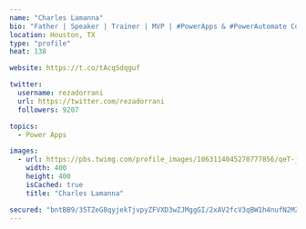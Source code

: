```yaml
---
name: "Charles Lamanna"
bio: "Father | Speaker | Trainer | MVP | #PowerApps & #PowerAutomate Community Super User | YouTuber Right-pointing triangle http://youtube.com/c/rezadorrani | Learn - Share - Clockwise rightwards and leftwards open circle arrows"
location: Houston, TX
type: "profile"
heat: 138

website: https://t.co/tAcqSdqguf

twitter:
  username: rezadorrani
  url: https://twitter.com/rezadorrani
  followers: 9207

topics:
  - Power Apps

images:
  - url: https://pbs.twimg.com/profile_images/1063114045270777856/qeT-jpWr_400x400.jpg
    width: 400
    height: 400
    isCached: true
    title: "Charles Lamanna"

secured: "bntBB9/35TZeG8qyjekTjvpyZFVXD3wZJMggGI/2xAV2fcV3qBW1h4nufN2MZwSEPpjYvJqXoa9X7I5DZJ+VPQeY5uUA5Fy5g5b1zNRasYDqX1/rfsmonJUNrXaybnnx7Q2zhLE6cQ1Zzdh+Cy1hjbS1q6+7JMuMWckmTYbtl9lDdSQoHfB3IJJk1PCLKeI7PO2D3cgw99RODJeC30p7oAAFRByLBFIfT6RUsXPvXR4pqWiqGi2kfZwJ+IDF+UPIIS/bfnMlqFwKNOxpXrmRwtI9JuxhbkkNisco/JiAZh1cWGqPHtbPn+VDO1+efJMrnlojh9Fk3JuEBUzsDK2qiW1H2WrycHvnjf5WlGb2HGLsHo/owrnEZqLpwvap0B42cl93E/I2qv1DuETknqE+4/SbQcHwa86g6nvOfw5Munw=;Cqj0r7dDXBnUcpQ0bqmedw=="
---
```


